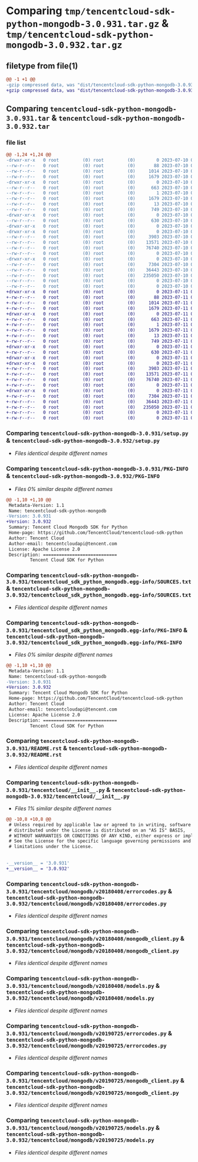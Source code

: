 # Comparing `tmp/tencentcloud-sdk-python-mongodb-3.0.931.tar.gz` & `tmp/tencentcloud-sdk-python-mongodb-3.0.932.tar.gz`

## filetype from file(1)

```diff
@@ -1 +1 @@
-gzip compressed data, was "dist/tencentcloud-sdk-python-mongodb-3.0.931.tar", last modified: Mon Jul 10 00:44:21 2023, max compression
+gzip compressed data, was "dist/tencentcloud-sdk-python-mongodb-3.0.932.tar", last modified: Tue Jul 11 00:52:39 2023, max compression
```

## Comparing `tencentcloud-sdk-python-mongodb-3.0.931.tar` & `tencentcloud-sdk-python-mongodb-3.0.932.tar`

### file list

```diff
@@ -1,24 +1,24 @@
-drwxr-xr-x   0 root         (0) root         (0)        0 2023-07-10 00:44:21.000000 tencentcloud-sdk-python-mongodb-3.0.931/
--rw-r--r--   0 root         (0) root         (0)       88 2023-07-10 00:44:21.000000 tencentcloud-sdk-python-mongodb-3.0.931/setup.cfg
--rw-r--r--   0 root         (0) root         (0)     1014 2023-07-10 00:44:21.000000 tencentcloud-sdk-python-mongodb-3.0.931/setup.py
--rw-r--r--   0 root         (0) root         (0)     1679 2023-07-10 00:44:21.000000 tencentcloud-sdk-python-mongodb-3.0.931/PKG-INFO
-drwxr-xr-x   0 root         (0) root         (0)        0 2023-07-10 00:44:21.000000 tencentcloud-sdk-python-mongodb-3.0.931/tencentcloud_sdk_python_mongodb.egg-info/
--rw-r--r--   0 root         (0) root         (0)      663 2023-07-10 00:44:21.000000 tencentcloud-sdk-python-mongodb-3.0.931/tencentcloud_sdk_python_mongodb.egg-info/SOURCES.txt
--rw-r--r--   0 root         (0) root         (0)        1 2023-07-10 00:44:21.000000 tencentcloud-sdk-python-mongodb-3.0.931/tencentcloud_sdk_python_mongodb.egg-info/dependency_links.txt
--rw-r--r--   0 root         (0) root         (0)     1679 2023-07-10 00:44:21.000000 tencentcloud-sdk-python-mongodb-3.0.931/tencentcloud_sdk_python_mongodb.egg-info/PKG-INFO
--rw-r--r--   0 root         (0) root         (0)       13 2023-07-10 00:44:21.000000 tencentcloud-sdk-python-mongodb-3.0.931/tencentcloud_sdk_python_mongodb.egg-info/top_level.txt
--rw-r--r--   0 root         (0) root         (0)      749 2023-07-10 00:44:21.000000 tencentcloud-sdk-python-mongodb-3.0.931/README.rst
-drwxr-xr-x   0 root         (0) root         (0)        0 2023-07-10 00:44:21.000000 tencentcloud-sdk-python-mongodb-3.0.931/tencentcloud/
--rw-r--r--   0 root         (0) root         (0)      630 2023-07-10 00:44:21.000000 tencentcloud-sdk-python-mongodb-3.0.931/tencentcloud/__init__.py
-drwxr-xr-x   0 root         (0) root         (0)        0 2023-07-10 00:44:21.000000 tencentcloud-sdk-python-mongodb-3.0.931/tencentcloud/mongodb/
-drwxr-xr-x   0 root         (0) root         (0)        0 2023-07-10 00:44:21.000000 tencentcloud-sdk-python-mongodb-3.0.931/tencentcloud/mongodb/v20180408/
--rw-r--r--   0 root         (0) root         (0)     3903 2023-07-10 00:44:21.000000 tencentcloud-sdk-python-mongodb-3.0.931/tencentcloud/mongodb/v20180408/errorcodes.py
--rw-r--r--   0 root         (0) root         (0)    13571 2023-07-10 00:44:21.000000 tencentcloud-sdk-python-mongodb-3.0.931/tencentcloud/mongodb/v20180408/mongodb_client.py
--rw-r--r--   0 root         (0) root         (0)    76740 2023-07-10 00:44:21.000000 tencentcloud-sdk-python-mongodb-3.0.931/tencentcloud/mongodb/v20180408/models.py
--rw-r--r--   0 root         (0) root         (0)        0 2023-07-10 00:44:21.000000 tencentcloud-sdk-python-mongodb-3.0.931/tencentcloud/mongodb/v20180408/__init__.py
-drwxr-xr-x   0 root         (0) root         (0)        0 2023-07-10 00:44:21.000000 tencentcloud-sdk-python-mongodb-3.0.931/tencentcloud/mongodb/v20190725/
--rw-r--r--   0 root         (0) root         (0)     7304 2023-07-10 00:44:21.000000 tencentcloud-sdk-python-mongodb-3.0.931/tencentcloud/mongodb/v20190725/errorcodes.py
--rw-r--r--   0 root         (0) root         (0)    36443 2023-07-10 00:44:21.000000 tencentcloud-sdk-python-mongodb-3.0.931/tencentcloud/mongodb/v20190725/mongodb_client.py
--rw-r--r--   0 root         (0) root         (0)   235050 2023-07-10 00:44:21.000000 tencentcloud-sdk-python-mongodb-3.0.931/tencentcloud/mongodb/v20190725/models.py
--rw-r--r--   0 root         (0) root         (0)        0 2023-07-10 00:44:21.000000 tencentcloud-sdk-python-mongodb-3.0.931/tencentcloud/mongodb/v20190725/__init__.py
--rw-r--r--   0 root         (0) root         (0)        0 2023-07-10 00:44:21.000000 tencentcloud-sdk-python-mongodb-3.0.931/tencentcloud/mongodb/__init__.py
+drwxr-xr-x   0 root         (0) root         (0)        0 2023-07-11 00:52:39.000000 tencentcloud-sdk-python-mongodb-3.0.932/
+-rw-r--r--   0 root         (0) root         (0)       88 2023-07-11 00:52:39.000000 tencentcloud-sdk-python-mongodb-3.0.932/setup.cfg
+-rw-r--r--   0 root         (0) root         (0)     1014 2023-07-11 00:52:39.000000 tencentcloud-sdk-python-mongodb-3.0.932/setup.py
+-rw-r--r--   0 root         (0) root         (0)     1679 2023-07-11 00:52:39.000000 tencentcloud-sdk-python-mongodb-3.0.932/PKG-INFO
+drwxr-xr-x   0 root         (0) root         (0)        0 2023-07-11 00:52:39.000000 tencentcloud-sdk-python-mongodb-3.0.932/tencentcloud_sdk_python_mongodb.egg-info/
+-rw-r--r--   0 root         (0) root         (0)      663 2023-07-11 00:52:39.000000 tencentcloud-sdk-python-mongodb-3.0.932/tencentcloud_sdk_python_mongodb.egg-info/SOURCES.txt
+-rw-r--r--   0 root         (0) root         (0)        1 2023-07-11 00:52:39.000000 tencentcloud-sdk-python-mongodb-3.0.932/tencentcloud_sdk_python_mongodb.egg-info/dependency_links.txt
+-rw-r--r--   0 root         (0) root         (0)     1679 2023-07-11 00:52:39.000000 tencentcloud-sdk-python-mongodb-3.0.932/tencentcloud_sdk_python_mongodb.egg-info/PKG-INFO
+-rw-r--r--   0 root         (0) root         (0)       13 2023-07-11 00:52:39.000000 tencentcloud-sdk-python-mongodb-3.0.932/tencentcloud_sdk_python_mongodb.egg-info/top_level.txt
+-rw-r--r--   0 root         (0) root         (0)      749 2023-07-11 00:52:39.000000 tencentcloud-sdk-python-mongodb-3.0.932/README.rst
+drwxr-xr-x   0 root         (0) root         (0)        0 2023-07-11 00:52:39.000000 tencentcloud-sdk-python-mongodb-3.0.932/tencentcloud/
+-rw-r--r--   0 root         (0) root         (0)      630 2023-07-11 00:52:39.000000 tencentcloud-sdk-python-mongodb-3.0.932/tencentcloud/__init__.py
+drwxr-xr-x   0 root         (0) root         (0)        0 2023-07-11 00:52:39.000000 tencentcloud-sdk-python-mongodb-3.0.932/tencentcloud/mongodb/
+drwxr-xr-x   0 root         (0) root         (0)        0 2023-07-11 00:52:39.000000 tencentcloud-sdk-python-mongodb-3.0.932/tencentcloud/mongodb/v20180408/
+-rw-r--r--   0 root         (0) root         (0)     3903 2023-07-11 00:52:39.000000 tencentcloud-sdk-python-mongodb-3.0.932/tencentcloud/mongodb/v20180408/errorcodes.py
+-rw-r--r--   0 root         (0) root         (0)    13571 2023-07-11 00:52:39.000000 tencentcloud-sdk-python-mongodb-3.0.932/tencentcloud/mongodb/v20180408/mongodb_client.py
+-rw-r--r--   0 root         (0) root         (0)    76740 2023-07-11 00:52:39.000000 tencentcloud-sdk-python-mongodb-3.0.932/tencentcloud/mongodb/v20180408/models.py
+-rw-r--r--   0 root         (0) root         (0)        0 2023-07-11 00:52:39.000000 tencentcloud-sdk-python-mongodb-3.0.932/tencentcloud/mongodb/v20180408/__init__.py
+drwxr-xr-x   0 root         (0) root         (0)        0 2023-07-11 00:52:39.000000 tencentcloud-sdk-python-mongodb-3.0.932/tencentcloud/mongodb/v20190725/
+-rw-r--r--   0 root         (0) root         (0)     7304 2023-07-11 00:52:39.000000 tencentcloud-sdk-python-mongodb-3.0.932/tencentcloud/mongodb/v20190725/errorcodes.py
+-rw-r--r--   0 root         (0) root         (0)    36443 2023-07-11 00:52:39.000000 tencentcloud-sdk-python-mongodb-3.0.932/tencentcloud/mongodb/v20190725/mongodb_client.py
+-rw-r--r--   0 root         (0) root         (0)   235050 2023-07-11 00:52:39.000000 tencentcloud-sdk-python-mongodb-3.0.932/tencentcloud/mongodb/v20190725/models.py
+-rw-r--r--   0 root         (0) root         (0)        0 2023-07-11 00:52:39.000000 tencentcloud-sdk-python-mongodb-3.0.932/tencentcloud/mongodb/v20190725/__init__.py
+-rw-r--r--   0 root         (0) root         (0)        0 2023-07-11 00:52:39.000000 tencentcloud-sdk-python-mongodb-3.0.932/tencentcloud/mongodb/__init__.py
```

### Comparing `tencentcloud-sdk-python-mongodb-3.0.931/setup.py` & `tencentcloud-sdk-python-mongodb-3.0.932/setup.py`

 * *Files identical despite different names*

### Comparing `tencentcloud-sdk-python-mongodb-3.0.931/PKG-INFO` & `tencentcloud-sdk-python-mongodb-3.0.932/PKG-INFO`

 * *Files 0% similar despite different names*

```diff
@@ -1,10 +1,10 @@
 Metadata-Version: 1.1
 Name: tencentcloud-sdk-python-mongodb
-Version: 3.0.931
+Version: 3.0.932
 Summary: Tencent Cloud Mongodb SDK for Python
 Home-page: https://github.com/TencentCloud/tencentcloud-sdk-python
 Author: Tencent Cloud
 Author-email: tencentcloudapi@tencent.com
 License: Apache License 2.0
 Description: ============================
         Tencent Cloud SDK for Python
```

### Comparing `tencentcloud-sdk-python-mongodb-3.0.931/tencentcloud_sdk_python_mongodb.egg-info/SOURCES.txt` & `tencentcloud-sdk-python-mongodb-3.0.932/tencentcloud_sdk_python_mongodb.egg-info/SOURCES.txt`

 * *Files identical despite different names*

### Comparing `tencentcloud-sdk-python-mongodb-3.0.931/tencentcloud_sdk_python_mongodb.egg-info/PKG-INFO` & `tencentcloud-sdk-python-mongodb-3.0.932/tencentcloud_sdk_python_mongodb.egg-info/PKG-INFO`

 * *Files 0% similar despite different names*

```diff
@@ -1,10 +1,10 @@
 Metadata-Version: 1.1
 Name: tencentcloud-sdk-python-mongodb
-Version: 3.0.931
+Version: 3.0.932
 Summary: Tencent Cloud Mongodb SDK for Python
 Home-page: https://github.com/TencentCloud/tencentcloud-sdk-python
 Author: Tencent Cloud
 Author-email: tencentcloudapi@tencent.com
 License: Apache License 2.0
 Description: ============================
         Tencent Cloud SDK for Python
```

### Comparing `tencentcloud-sdk-python-mongodb-3.0.931/README.rst` & `tencentcloud-sdk-python-mongodb-3.0.932/README.rst`

 * *Files identical despite different names*

### Comparing `tencentcloud-sdk-python-mongodb-3.0.931/tencentcloud/__init__.py` & `tencentcloud-sdk-python-mongodb-3.0.932/tencentcloud/__init__.py`

 * *Files 1% similar despite different names*

```diff
@@ -10,8 +10,8 @@
 # Unless required by applicable law or agreed to in writing, software
 # distributed under the License is distributed on an "AS IS" BASIS,
 # WITHOUT WARRANTIES OR CONDITIONS OF ANY KIND, either express or implied.
 # See the License for the specific language governing permissions and
 # limitations under the License.
 
 
-__version__ = '3.0.931'
+__version__ = '3.0.932'
```

### Comparing `tencentcloud-sdk-python-mongodb-3.0.931/tencentcloud/mongodb/v20180408/errorcodes.py` & `tencentcloud-sdk-python-mongodb-3.0.932/tencentcloud/mongodb/v20180408/errorcodes.py`

 * *Files identical despite different names*

### Comparing `tencentcloud-sdk-python-mongodb-3.0.931/tencentcloud/mongodb/v20180408/mongodb_client.py` & `tencentcloud-sdk-python-mongodb-3.0.932/tencentcloud/mongodb/v20180408/mongodb_client.py`

 * *Files identical despite different names*

### Comparing `tencentcloud-sdk-python-mongodb-3.0.931/tencentcloud/mongodb/v20180408/models.py` & `tencentcloud-sdk-python-mongodb-3.0.932/tencentcloud/mongodb/v20180408/models.py`

 * *Files identical despite different names*

### Comparing `tencentcloud-sdk-python-mongodb-3.0.931/tencentcloud/mongodb/v20190725/errorcodes.py` & `tencentcloud-sdk-python-mongodb-3.0.932/tencentcloud/mongodb/v20190725/errorcodes.py`

 * *Files identical despite different names*

### Comparing `tencentcloud-sdk-python-mongodb-3.0.931/tencentcloud/mongodb/v20190725/mongodb_client.py` & `tencentcloud-sdk-python-mongodb-3.0.932/tencentcloud/mongodb/v20190725/mongodb_client.py`

 * *Files identical despite different names*

### Comparing `tencentcloud-sdk-python-mongodb-3.0.931/tencentcloud/mongodb/v20190725/models.py` & `tencentcloud-sdk-python-mongodb-3.0.932/tencentcloud/mongodb/v20190725/models.py`

 * *Files identical despite different names*

